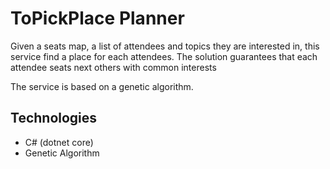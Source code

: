 # ToPickPlace Planner
Given a seats map, a list of attendees and topics they are interested in, this service find a place for each attendees.
The solution guarantees that each attendee seats next others with common interests

The service is based on a genetic algorithm.

## Technologies
- C# (dotnet core)
- Genetic Algorithm
